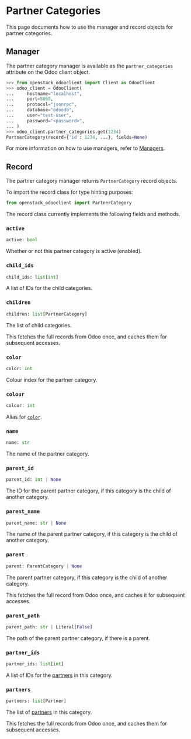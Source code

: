 # Partner Categories

This page documents how to use the manager and record objects
for partner categories.

## Manager

The partner category manager is available as the `partner_categories`
attribute on the Odoo client object.

```python
>>> from openstack_odooclient import Client as OdooClient
>>> odoo_client = OdooClient(
...     hostname="localhost",
...     port=8069,
...     protocol="jsonrpc",
...     database="odoodb",
...     user="test-user",
...     password="<password>",
... )
>>> odoo_client.partner_categories.get(1234)
PartnerCategory(record={'id': 1234, ...}, fields=None)
```

For more information on how to use managers, refer to [Managers](index.md).

## Record

The partner category manager returns `PartnerCategory` record objects.

To import the record class for type hinting purposes:

```python
from openstack_odooclient import PartnerCategory
```

The record class currently implements the following fields and methods.

### `active`

```python
active: bool
```

Whether or not this partner category is active (enabled).

### `child_ids`

```python
child_ids: list[int]
```

A list of IDs for the child categories.

### `children`

```python
children: list[PartnerCategory]
```

The list of child categories.

This fetches the full records from Odoo once,
and caches them for subsequent accesses.

### `color`

```python
color: int
```

Colour index for the partner category.

### `colour`

```python
colour: int
```

Alias for [``color``](#color).

### `name`

```python
name: str
```

The name of the partner category.

### `parent_id`

```python
parent_id: int | None
```

The ID for the parent partner category, if this category
is the child of another category.

### `parent_name`

```python
parent_name: str | None
```

The name of the parent partner category, if this category
is the child of another category.

### `parent`

```python
parent: ParentCategory | None
```

The parent partner category, if this category
is the child of another category.

This fetches the full record from Odoo once,
and caches it for subsequent accesses.

### `parent_path`

```python
parent_path: str | Literal[False]
```

The path of the parent partner category, if there is a parent.

### `partner_ids`

```python
partner_ids: list[int]
```

A list of IDs for the [partners](partner.md) in this category.

### `partners`

```python
partners: list[Partner]
```

The list of [partners](partner.md) in this category.

This fetches the full records from Odoo once,
and caches them for subsequent accesses.
